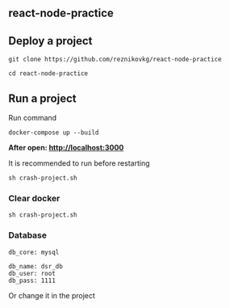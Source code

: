 ## react-node-practice ##

## Deploy a project ##

    git clone https://github.com/reznikovkg/react-node-practice
    
    cd react-node-practice

## Run a project ##

Run command

    docker-compose up --build
   
**After open: [http://localhost:3000](http://localhost:3000)**

It is recommended to run before restarting

    sh crash-project.sh

### Clear docker ###

    sh crash-project.sh
    

### Database ###

    db_core: mysql
    
    db_name: dsr_db
    db_user: root
    db_pass: 1111

Or change it in the project


